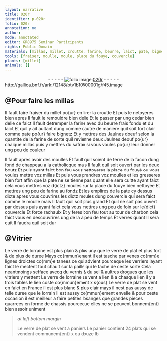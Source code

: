 ```yaml
---
layout: narrative
title: 020r
identifier: p-020r
folio: 020r
annotation: no
author:
mode: annotated
editor: GR8975 Seminar Participants
rights: Public Domain
materials: [millas, millet, croutte, farine, beurre, laict, pate, bignetz, Jaulnes doeuf, Jaulnes deouf, safran, terre, foin, charbon, verre de lorraine, verre de plat, paille, sel, drogues]
tools: [fraiser, moulle, moule, place du fouye, couvercle]
plants: [millet]
animals: []
---
```


<div class="folio" align="center">- - - - - <a href="http://gallica.bnf.fr/ark:/12148/btv1b10500001g/f45.image" target="_blank"><img src="https://cu-mkp.github.io/2017-workshop-edition/assets/photo-icon.png" alt="folio image: " style="display:inline-block; margin-bottom:-3px;"/>020r</a> - - - - - </div> http://gallica.bnf.fr/ark:/12148/btv1b10500001g/f45.image   

## @Pour faire les <span class="m">millas</span>

 
 Il fault faire <span class="tl">fraiser</span> du <span class="m"><span class="pa">millet</span></span> po{ur} en tirer la <span class="m">croutte</span> Et puis le netoyeres bien apres Il fault le remouldre bien delie Et le passer par ung cedar bien delie ce faict Il fault detremper la <span class="m">farine</span> avec du <span class="m">beurre</span> frais fondu et du <span class="m">laict</span> Et quil y ait aultant dung comme dautre de maniere quil soit fort clair comme <span class="m">pate</span> po{ur} faire <span class="m">bignetz</span> Et y mettres des <span class="m">Jaulnes doeuf</span> selon la quantite de la <span class="m">farine</span> de sorte quil revienne deux <span class="m">Jaulnes deouf</span> po{ur} chaique <span class="m">millas</span> puis y mettres du <span class="m">safran</span> si vous voules po{ur} leur donner ung peu de couleur
 
 Il fault apres avoir des <span class="tl">moulle</span>s Et fault quil soient de <span class="m">terre</span> de la facon dung fond de chappeau a la catholicque mais Il fault quil soit ouvert par les deux boutz Et puis ayant faict bon feu vous nettoyeres la place du fouyé ou vous voules mettre voz <span class="m">millas</span> Et puis vous prandres voz <span class="tl">moulle</span>s et les gresseres bien fort affin que la <span class="m">pate</span> ne se tienne pas quant elle sera cuitte ayant faict cela vous mettres voz d{ictz} <span class="tl">moule</span>s sur la <span class="tl">place du fouye</span> bien nettoyee Et mettres ung peu de <span class="m">farine</span> au fondz Et les emplires de la <span class="m">pate</span> cy dessus dicte apres vous couvrires les dictz <span class="tl">moule</span>s dung <span class="tl">couvercle</span> qui sera faict comme le <span class="tl">moulle</span> mais Il fault quil soit plus grand Et quil ne soit pas ouvert par dessus puis ayant faict cela vous mettres ung peu de <span class="m">foin</span> sur le{dict} <span class="tl">couvercle</span> Et force rachaulx Et y feres bon feu tout au tour de <span class="m">charbon</span> cela faict vous en descouvrires ung de la a peu de temps Et verres quant Il sera cuit Il faudra quil soit dur
    

## <span class="pro">@Vitrier</span>

 
 Le <span class="m">verre de <span class="pl">lorraine</span></span> est plus plain & plus uny que le <span class="m">verre de plat</span> et plus fort & de plus de duree Mays co{mmun}ement il est tasche par venes co{mm}e lignes droictes co{mm}e tanees ce qui advient pourceque les <span class="pro">verriers</span> layant faict le mectent tout chault sur la <span class="m">paille</span> qui le tache de ceste sorte Cela neantmoings sefface avecq du vernis & du <span class="m">sel</span> & aultres <span class="m">drogues</span> que les <span class="pro">vitriers</span> y mettent Le <span class="m">verre de <span class="pl">lorraine</span></span> se vent a <span class="ms">lien</span> & a chasque <span class="ms">lien</span> il y a trois tables le <span class="ms">lien</span> coste co{mmun}ement x <span class="cn">s{ous}</span> Le <span class="m">verre de plat</span> se vent en faict en <span class="pl">France</span> il est plus blanc & plus clair mays il nest pas aussy de telle duree que le <span class="pl">lorrain</span> Il est aussy co{mmun}ement envelle & pour ceste occasion il est meilleur a faire petites losanges que grandes pieces quarrees en forme de chassis pourceque elles ne se peuvent bonnem{ent} bien assoir uniment
 
> *at left bottom margin*
> 
>   Le <span class="m">verre de plat</span> se vent a <span class="ms">paniers</span> Le <span class="ms">panier</span> contient 24 <span class="ms">plats</span> qui se vendent communem{ent} x ou douze <span class="cn">lb</span>
 